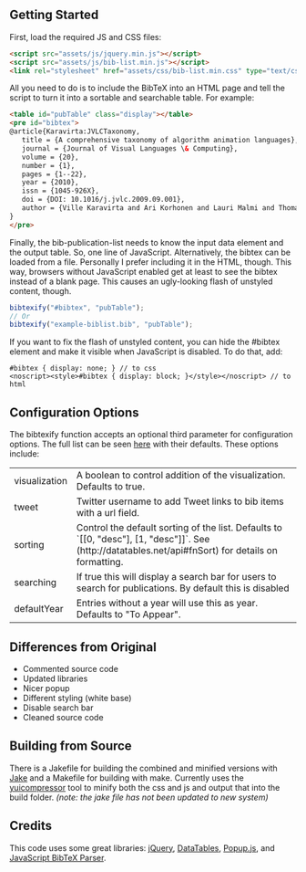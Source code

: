 ## Getting Started

First, load the required JS and CSS files:

```html
<script src="assets/js/jquery.min.js"></script>
<script src="assets/js/bib-list.min.js"></script>
<link rel="stylesheet" href="assets/css/bib-list.min.css" type="text/css" />
```

All you need to do is to include the BibTeX into an HTML page and tell the script to turn it 
into a sortable and searchable table. For example:

```html
<table id="pubTable" class="display"></table>
<pre id="bibtex">
@article{Karavirta:JVLCTaxonomy,
   title = {A comprehensive taxonomy of algorithm animation languages},
   journal = {Journal of Visual Languages \& Computing},
   volume = {20},
   number = {1},
   pages = {1--22},
   year = {2010},
   issn = {1045-926X},
   doi = {DOI: 10.1016/j.jvlc.2009.09.001},
   author = {Ville Karavirta and Ari Korhonen and Lauri Malmi and Thomas Naps}
}
</pre>
```

Finally, the bib-publication-list needs to know the input data element and the output table. So, one 
line of JavaScript. Alternatively, the bibtex can be loaded from a file. Personally I prefer including it in the HTML, 
though. This way, browsers without JavaScript enabled get at least to see the bibtex instead of a blank page.
This causes an ugly-looking flash of unstyled content, though.

```javascript
bibtexify("#bibtex", "pubTable");
// Or
bibtexify("example-biblist.bib", "pubTable");
```

If you want to fix the flash of unstyled content, you can hide the #bibtex element and make it
visible when JavaScript is disabled. To do that, add:

```
#bibtex { display: none; } // to css
<noscript><style>#bibtex { display: block; }</style></noscript> // to html
```

## Configuration Options

The bibtexify function accepts an optional third parameter for configuration options. The full list can be seen [here](https://github.com/rpng/bib-publication-list/blob/master/src/bib-publication-list.js#L369-L385) with their defaults. These options include:

<table>
<tbody>
<tr><td>visualization</td><td>A boolean to control addition of the visualization. Defaults to true.</td></tr>
<tr><td>tweet</td><td>Twitter username to add Tweet links to bib items with a url field.</td></tr>
<tr><td>sorting</td><td>Control the default sorting of the list. Defaults to `[[0, "desc"], [1, "desc"]]`. See (http://datatables.net/api#fnSort) for details on formatting.</td></tr>
<tr><td>searching</td><td>If true this will display a search bar for users to search for publications. By default this is disabled</td></tr>
<tr><td>defaultYear</td><td>Entries without a year will use this as year. Defaults to "To Appear".
</tbody>
</table>

## Differences from Original

* Commented source code
* Updated libraries
* Nicer popup
* Different styling (white base)
* Disable search bar
* Cleaned source code

## Building from Source

There is a Jakefile for building the combined and minified versions with [Jake](https://github.com/mde/jake)
and a Makefile for building with make. Currently uses the [yuicompressor](http://yui.github.io/yuicompressor/) tool to minify both the css and js and output that into the build folder. *(note: the jake file has not been updated to new system)*


## Credits

This code uses some great libraries: [jQuery](http://jquery.com/), [DataTables](http://datatables.net/), [Popup.js](https://github.com/Toddish/Popup), and [JavaScript BibTeX Parser](http://sourceforge.net/projects/jsbibtex/).
